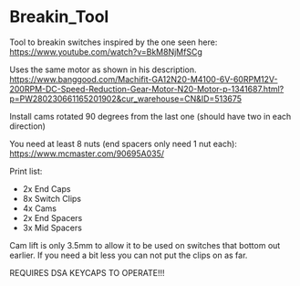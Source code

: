 # Breakin_Tool
Tool to breakin switches inspired by the one seen here: https://www.youtube.com/watch?v=BkM8NjMfSCg

Uses the same motor as shown in his description. https://www.banggood.com/Machifit-GA12N20-M4100-6V-60RPM12V-200RPM-DC-Speed-Reduction-Gear-Motor-N20-Motor-p-1341687.html?p=PW280230661165201902&cur_warehouse=CN&ID=513675

Install cams rotated 90 degrees from the last one (should have two in each direction)

You need at least 8 nuts (end spacers only need 1 nut each): https://www.mcmaster.com/90695A035/

Print list:
- 2x End Caps
- 8x Switch Clips
- 4x Cams
- 2x End Spacers
- 3x Mid Spacers

Cam lift is only 3.5mm to allow it to be used on switches that bottom out earlier. If you need a bit less you can not put the clips on as far.

REQUIRES DSA KEYCAPS TO OPERATE!!!

